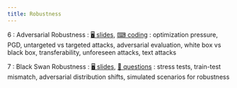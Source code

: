 ```yaml
---
title: Robustness
---
```


6
: Adversarial Robustness
    : [🖥️ slides](https://docs.google.com/presentation/d/1HzloChC0XElQkCTI181CN6OaYcVNnB5l37sfuANkcq0/edit?usp=sharing), [⌨ coding](https://colab.research.google.com/drive/1ezV-jXyPgXDMSo6LqXyRgV_f2ky0cCFH?usp=sharing)
: optimization pressure, PGD, untargeted vs targeted attacks, adversarial evaluation, white box vs black box, transferability, unforeseen attacks, text attacks

7
: Black Swan Robustness
  : [🖥️ slides](https://docs.google.com/presentation/d/1uW7hNstJAq7_lSyk3yP8yTSjN85itESbDHFRi1F4wiw/edit?usp=sharing), [📝 questions](https://www.overleaf.com/read/mfwgrcvtxqhx)
: stress tests, train-test mismatch, adversarial distribution shifts, simulated scenarios for robustness
